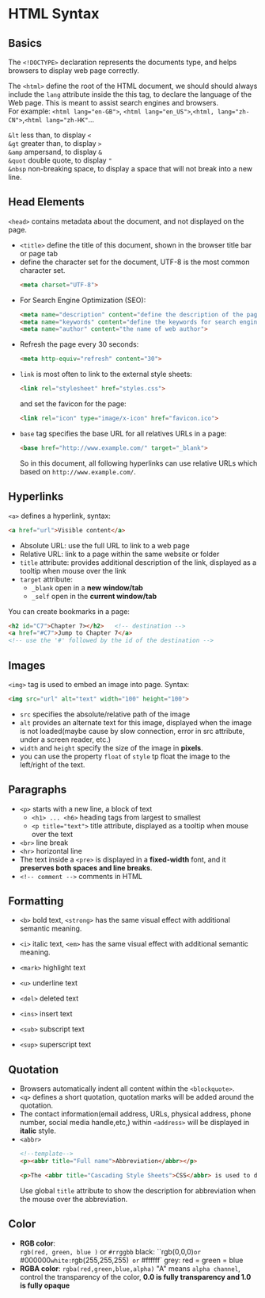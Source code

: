 
# HTML Syntax

## Basics

The `<!DOCTYPE>` declaration represents the documents type, and helps browsers to display web page correctly.  

The `<html>` define the root of the HTML document, we should should always include the `lang` attribute inside the this tag, to declare the language of the Web page. This is meant to assist search engines and browsers.  
For example: `<html lang="en-GB">`, `<html lang="en_US">`,`<html, lang="zh-CN">`,`<html lang="zh-HK"`...  

`&lt` less than, to display `<`   
`&gt` greater than, to display `>`    
`&amp` ampersand, to display `&`  
`&quot` double quote, to display `"`  
`&nbsp` non-breaking space, to display a space that will not break into a new line.  
 

## Head Elements
`<head>` contains metadata about the document, and not displayed on the page.  
- `<title>` define the title of this document, shown in the browser title bar or page tab
- define the character set for the document, UTF-8 is the most common character set.
   ```html 
  <meta charset="UTF-8">
    ``` 
- For Search Engine Optimization (SEO):
  ```html
  <meta name="description" content="define the description of the page">
  <meta name="keywords" content="define the keywords for search engine">
  <meta name="author" content="the name of web author">
  ```
- Refresh the page every 30 seconds:
  ```html
  <meta http-equiv="refresh" content="30">
  ```
- `link` is most often to link to the external style sheets:
  ```html
  <link rel="stylesheet" href="styles.css">
  ```
  and set the favicon for the page:
  ```html
  <link rel="icon" type="image/x-icon" href="favicon.ico">
  ```
- `base` tag specifies the base URL for all relatives URLs in a page:
  ```html
  <base href="http://www.example.com/" target="_blank">
  ```
  So in this document, all following hyperlinks can use relative URLs which based on `http://www.example.com/`.

## Hyperlinks
`<a>` defines a hyperlink, syntax:
```html     
<a href="url">Visible content</a>
```
- Absolute URL: use the full URL to link to a web page
- Relative URL: link to a page within the same website or folder
- `title` attribute: provides additional description of the link,     displayed as a tooltip when mouse over the link
- `target` attribute:
  - `_blank` open in a **new window/tab**
  - `_self` open in the **current window/tab**   

You can create bookmarks in a page:
```html
<h2 id="C7">Chapter 7></h2>   <!-- destination -->
<a href="#C7">Jump to Chapter 7</a> 
<!-- use the '#' followed by the id of the destination -->
```

## Images

`<img>` tag is used to embed an image into page. Syntax:
  ```html
  <img src="url" alt="text" width="100" height="100">
  ```
  - `src` specifies the absolute/relative path of the image
  - `alt` provides an alternate text for this image, displayed when the image is not loaded(maybe cause by slow connection, error in src attribute, under a screen reader, etc.)
  - `width` and `height` specify the size of the image in **pixels**.
  - you can use the property `float` of `style` tp float the image to the left/right of the text.
 
## Paragraphs

- `<p>` starts with a new line, a block of text 
  - `<h1> ... <h6>` heading tags from largest to smallest
  - `<p title="text">` title attribute, displayed as a tooltip when mouse over the text
- `<br>` line break  
- `<hr>` horizontal line  
- The text inside a `<pre>`  is displayed in a **fixed-width** font, and it **preserves both spaces and line breaks**.
- `<!-- comment -->` comments in HTML


## Formatting

- `<b>` bold text, `<strong>` has the same visual effect with additional semantic meaning.
- `<i>` italic text, `<em>` has the same visual effect with additional semantic meaning.
- `<mark>`  highlight text  
- `<u>` underline text  
  
- `<del>` deleted text  
- `<ins>` insert text  
  
- `<sub>` subscript text
- `<sup>` superscript text  


## Quotation

- Browsers automatically indent all content within the `<blockquote>`.
- `<q>` defines a short quotation, quotation marks will be added around the quotation.
- The contact information(email address, URLs, physical address, phone number, social media handle,etc,) within `<address>` will be displayed in **italic** style.
- `<abbr>` 
  ```html
  <!--template-->
  <p><abbr title="Full name">Abbreviation</abbr></p>

  <p>The <abbr title="Cascading Style Sheets">CSS</abbr> is used to design the web page.</p>
  ```
  Use global `title` attribute to show the description for abbreviation when the mouse over the abbreviation. 

## Color

- **RGB color**:  
   `rgb(red, green, blue )` or `#rrggbb`
   black: ``rgb(0,0,0)` or ` #000000`
   white: `rgb(255,255,255)` or` #ffffff`
   grey:  red = green = blue
- **RGBA color**: 
  `rgba(red,green,blue,alpha)`
  "A" means `alpha channel`, control the transparency of the color, **0.0 is fully transparency and 1.0 is fully opaque**

  